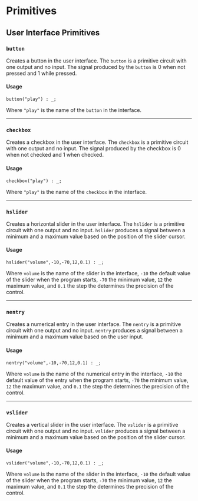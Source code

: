 # Primitives

## User Interface Primitives

### `button`

Creates a button in the user interface. The `button` is a primitive circuit 
with one output and no input. The signal produced by the `button` is 0 when not
pressed and 1 while pressed.

#### Usage

```
button("play") : _;
```

Where `"play"` is the name of the `button` in the interface.

---

### `checkbox`

Creates a checkbox in the user interface. The `checkbox` is a primitive circuit 
with one output and no input. The signal produced by the checkbox is 0 when not
checked and 1 when checked.

#### Usage

```
checkbox("play") : _;
```

Where `"play"` is the name of the `checkbox` in the interface.

---

### `hslider`

Creates a horizontal slider in the user interface. The `hslider` is a 
primitive circuit with one output and no input. `hslider` produces a signal
between a minimum and a maximum value based on the position of the slider 
cursor. 

#### Usage

```
hslider("volume",-10,-70,12,0.1) : _;
```

Where `volume` is the name of the slider in the interface, `-10` the default
value of the slider when the program starts, `-70` the minimum value, `12` the
maximum value, and `0.1` the step the determines the precision of the control.

---

### `nentry`

Creates a numerical entry in the user interface. The `nentry` is a 
primitive circuit with one output and no input. `nentry` produces a signal
between a minimum and a maximum value based on the user input. 

#### Usage

```
nentry("volume",-10,-70,12,0.1) : _;
```

Where `volume` is the name of the numerical entry in the interface, `-10` the 
default value of the entry when the program starts, `-70` the minimum value, 
`12` the maximum value, and `0.1` the step the determines the precision of the 
control.

---

### `vslider`

Creates a vertical slider in the user interface. The `vslider` is a 
primitive circuit with one output and no input. `vslider` produces a signal
between a minimum and a maximum value based on the position of the slider 
cursor. 

#### Usage

```
vslider("volume",-10,-70,12,0.1) : _;
```

Where `volume` is the name of the slider in the interface, `-10` the default
value of the slider when the program starts, `-70` the minimum value, `12` the
maximum value, and `0.1` the step the determines the precision of the control.

